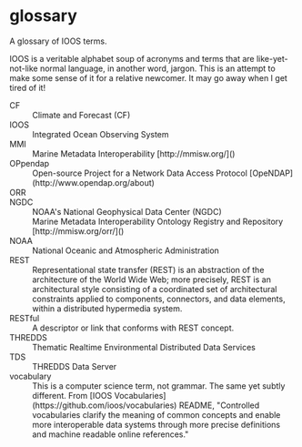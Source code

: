 glossary
========

A glossary of IOOS terms.

IOOS is a veritable alphabet soup of acronyms and terms that are like-yet-not-like normal language, in another word, jargon. 
This is an attempt to make some sense of it for a relative newcomer. It may go away when I get tired of it!


<DL>
  <DT>CF
  <DD>Climate and Forecast (CF)
  <DT>IOOS
  <DD>Integrated Ocean Observing System
  <DT>MMI
  <DD> Marine Metadata Interoperability [http://mmisw.org/]()
  <DT> OPpendap
  <DD>Open-source Project for a Network Data Access Protocol  [OpeNDAP](http://www.opendap.org/about)
  <DT>ORR
  <DT>NGDC
  <DD>NOAA's National Geophysical Data Center (NGDC) 
  <DD> Marine Metadata Interoperability  Ontology Registry and Repository [http://mmisw.org/orr/]()
  <DT>NOAA
  <DD>National Oceanic and Atmospheric Administration
  <DT>REST
  <DD>Representational state transfer (REST) is an abstraction of the architecture of the World Wide Web; more precisely, REST is an architectural style consisting of a coordinated set of architectural constraints applied to components, connectors, and data elements, within a distributed hypermedia system.
  <DT>RESTful
  <DD>A descriptor or link that conforms with REST concept.
  <DT> THREDDS
  <DD> Thematic Realtime Environmental Distributed Data Services
  <DT>TDS
  <DD> THREDDS Data Server
  <DT>vocabulary
  <DD>This is a computer science term, not grammar. The same yet subtly different. From [IOOS Vocabularies](https://github.com/ioos/vocabularies) README, "Controlled vocabularies clarify the meaning of common concepts and enable more interoperable data systems through more precise definitions and machine readable online references."  
</DL>

  


